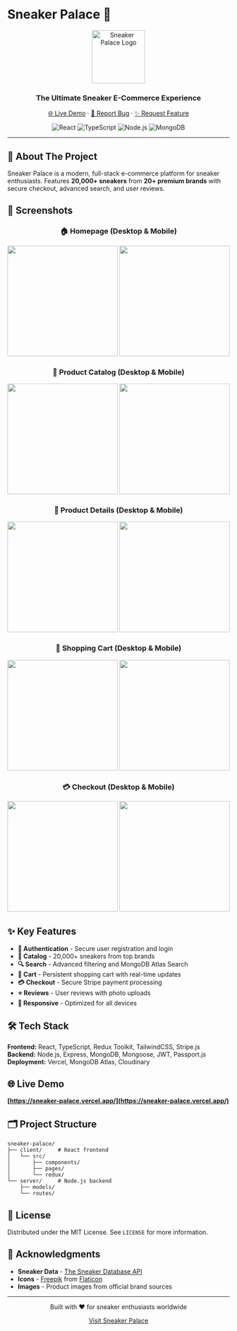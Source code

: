 # Sneaker Palace 👟

<div align="center">
  <img src="client/public/icon.png" alt="Sneaker Palace Logo" width="120" height="120">
  
  <h3>The Ultimate Sneaker E-Commerce Experience</h3>
  
  <p>
    <a href="https://sneaker-palace.vercel.app/" target="_blank">🌐 Live Demo</a>
    ·
    <a href="https://github.com/curlos/sneaker-palace/issues">🐛 Report Bug</a>
    ·
    <a href="https://github.com/curlos/sneaker-palace/issues">✨ Request Feature</a>
  </p>
  
  <p>
    <img src="https://img.shields.io/badge/React-18.0+-61DAFB?style=for-the-badge&logo=react&logoColor=black" alt="React">
    <img src="https://img.shields.io/badge/TypeScript-4.0+-3178C6?style=for-the-badge&logo=typescript&logoColor=white" alt="TypeScript">
    <img src="https://img.shields.io/badge/Node.js-18.0+-339933?style=for-the-badge&logo=node.js&logoColor=white" alt="Node.js">
    <img src="https://img.shields.io/badge/MongoDB-6.0+-47A248?style=for-the-badge&logo=mongodb&logoColor=white" alt="MongoDB">
  </p>
</div>

---

## 📖 About The Project

Sneaker Palace is a modern, full-stack e-commerce platform for sneaker enthusiasts. Features **20,000+ sneakers** from **20+ premium brands** with secure checkout, advanced search, and user reviews.

## 📱 Screenshots

<div align="center">

### 🏠 Homepage (Desktop & Mobile)
<img src="https://github.com/user-attachments/assets/4d7958e3-1272-4349-ae6e-50b1ab1f4e24" height="250" /> <img src="https://github.com/user-attachments/assets/506ba847-8bac-443e-a88f-7e0b8c5435c1" height="250" />

### 👟 Product Catalog (Desktop & Mobile)
<img src="https://github.com/user-attachments/assets/9472dc1d-f5af-4010-ad80-26adeed4d824" height="250" /> <img src="https://github.com/user-attachments/assets/3538cc17-e3e9-4350-8a85-0c47e6da7e52" height="250" />

### 📱 Product Details (Desktop & Mobile)
<img src="https://github.com/user-attachments/assets/1a371f71-ca41-4f1e-935c-72f217e50a4b" height="250" /> <img src="https://github.com/user-attachments/assets/81561a55-6bf3-476b-a7d9-d9ecf034fbbc" height="250" />

### 🛒 Shopping Cart (Desktop & Mobile)
<img src="https://github.com/user-attachments/assets/ead5e7e5-b403-4eec-9aef-63d69a055fee" height="250" /> <img src="https://github.com/user-attachments/assets/479c01f1-2939-46bf-a183-633969ace52a" height="250" />

### 💳 Checkout (Desktop & Mobile)
<img src="https://github.com/user-attachments/assets/00640182-bea9-4089-9f91-a4e79bf1a759" height="250" /> <img src="https://github.com/user-attachments/assets/b3a918cc-ebf2-4c93-b72b-dd7fa6c8015a" height="250" />

</div>

## ✨ Key Features

- **🔐 Authentication** - Secure user registration and login
- **👟 Catalog** - 20,000+ sneakers from top brands
- **🔍 Search** - Advanced filtering and MongoDB Atlas Search
- **🛒 Cart** - Persistent shopping cart with real-time updates
- **💳 Checkout** - Secure Stripe payment processing
- **⭐ Reviews** - User reviews with photo uploads
- **📱 Responsive** - Optimized for all devices

## 🛠️ Tech Stack

**Frontend:** React, TypeScript, Redux Toolkit, TailwindCSS, Stripe.js  
**Backend:** Node.js, Express, MongoDB, Mongoose, JWT, Passport.js  
**Deployment:** Vercel, MongoDB Atlas, Cloudinary

## 🌐 Live Demo

**[https://sneaker-palace.vercel.app/](https://sneaker-palace.vercel.app/)**

## 🗂️ Project Structure

```
sneaker-palace/
├── client/     # React frontend
│   └── src/
│       ├── components/
│       ├── pages/
│       └── redux/
└── server/     # Node.js backend
    ├── models/
    └── routes/
```

## 📄 License

Distributed under the MIT License. See `LICENSE` for more information.

## 🙏 Acknowledgments

- **Sneaker Data** - [The Sneaker Database API](https://rapidapi.com/tg4-solutions-tg4-solutions-default/api/the-sneaker-database)
- **Icons** - [Freepik](https://www.freepik.com) from [Flaticon](https://www.flaticon.com/)
- **Images** - Product images from official brand sources

---

<div align="center">
  <p>Built with ❤️ for sneaker enthusiasts worldwide</p>
  <p>
    <a href="https://sneaker-palace.vercel.app/">Visit Sneaker Palace</a>
  </p>
</div>
